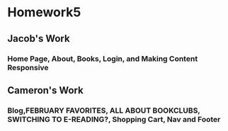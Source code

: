 # Homework5

## Jacob's Work

### Home Page, About, Books, Login, and Making Content Responsive

## Cameron's Work

### Blog,FEBRUARY FAVORITES, ALL ABOUT BOOKCLUBS, SWITCHING TO E-READING?, Shopping Cart, Nav and Footer
